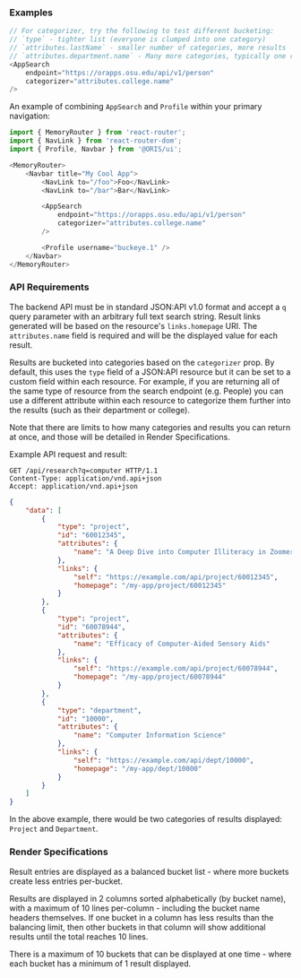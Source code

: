 
### Examples

```js
// For categorizer, try the following to test different bucketing:
// `type` - tighter list (everyone is clumped into one category)
// `attributes.lastName` - smaller number of categories, more results
// `attributes.department.name` - Many more categories, typically one result each
<AppSearch
    endpoint="https://orapps.osu.edu/api/v1/person"
    categorizer="attributes.college.name"
/>
```

An example of combining `AppSearch` and `Profile` within your primary navigation:


```js
import { MemoryRouter } from 'react-router';
import { NavLink } from 'react-router-dom';
import { Profile, Navbar } from '@ORIS/ui';

<MemoryRouter>
    <Navbar title="My Cool App">
        <NavLink to="/foo">Foo</NavLink>
        <NavLink to="/bar">Bar</NavLink>

        <AppSearch
            endpoint="https://orapps.osu.edu/api/v1/person"
            categorizer="attributes.college.name"
        />

        <Profile username="buckeye.1" />
    </Navbar>
</MemoryRouter>
```

### API Requirements

The backend API must be in standard JSON:API v1.0 format and accept a `q` query parameter with an arbitrary full text search string. Result links generated will be based on the resource's `links.homepage` URI. The `attributes.name` field is required and will be the displayed value for each result.

Results are bucketed into categories based on the `categorizer` prop. By default, this uses the `type` field of a JSON:API resource but it can be set to a custom field within each resource. For example, if you are returning all of the same type of resource from the search endpoint (e.g. People) you can use a different attribute within each resource to categorize them further into the results (such as their department or college).

Note that there are limits to how many categories and results you can return at once, and those will be detailed in Render Specifications.

Example API request and result:

```text
GET /api/research?q=computer HTTP/1.1
Content-Type: application/vnd.api+json
Accept: application/vnd.api+json
```

```json
{
    "data": [
        {
            "type": "project",
            "id": "60012345",
            "attributes": {
                "name": "A Deep Dive into Computer Illiteracy in Zoomers"
            },
            "links": {
                "self": "https://example.com/api/project/60012345",
                "homepage": "/my-app/project/60012345"
            }
        },
        {
            "type": "project",
            "id": "60078944",
            "attributes": {
                "name": "Efficacy of Computer-Aided Sensory Aids"
            },
            "links": {
                "self": "https://example.com/api/project/60078944",
                "homepage": "/my-app/project/60078944"
            }
        },
        {
            "type": "department",
            "id": "10000",
            "attributes": {
                "name": "Computer Information Science"
            },
            "links": {
                "self": "https://example.com/api/dept/10000",
                "homepage": "/my-app/dept/10000"
            }
        }
    ]
}
```

In the above example, there would be two categories of results displayed: `Project` and `Department`.


### Render Specifications

Result entries are displayed as a balanced bucket list - where more buckets create less entries per-bucket.

Results are displayed in 2 columns sorted alphabetically (by bucket name), with a maximum of 10 lines per-column - including the bucket name headers themselves. If one bucket in a column has less results than the balancing limit, then other buckets in that column will show additional results until the total reaches 10 lines.

There is a maximum of 10 buckets that can be displayed at one time - where each bucket has a minimum of 1 result displayed.